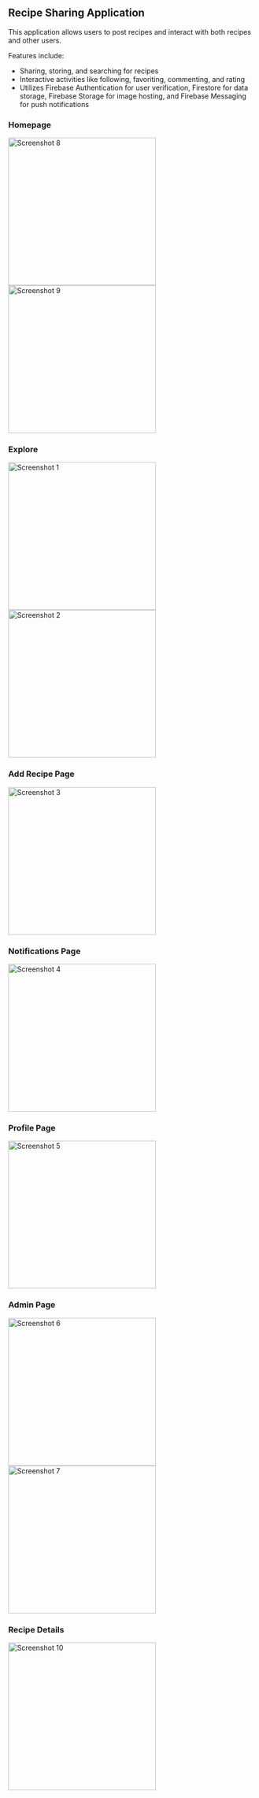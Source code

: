 ## Recipe Sharing Application

This application allows users to post recipes and interact with both recipes and other users.

Features include:
- Sharing, storing, and searching for recipes
- Interactive activities like following, favoriting, commenting, and rating
- Utilizes Firebase Authentication for user verification, Firestore for data storage, Firebase Storage for image hosting, and Firebase Messaging for push notifications

### Homepage
<img src="https://github.com/user-attachments/assets/9865b0db-af9d-45ce-839d-77933a9c8f16" alt="Screenshot 8" width="300"/>
<img src="https://github.com/user-attachments/assets/5578fe7d-b651-4a2c-98a7-8ad8cb3d45cf" alt="Screenshot 9" width="300"/>

### Explore
<img src="https://github.com/user-attachments/assets/f2b2f95e-536f-413f-b384-6f9fd494e94d" alt="Screenshot 1" width="300"/>
<img src="https://github.com/user-attachments/assets/52f2f467-3f96-4976-8a29-e4fa3e8fe2e1" alt="Screenshot 2" width="300"/>

### Add Recipe Page
<img src="https://github.com/user-attachments/assets/42b3b180-bc85-4493-bf06-a3b81d4245d4" alt="Screenshot 3" width="300"/>

### Notifications Page
<img src="https://github.com/user-attachments/assets/1359ddfa-3228-4da3-9acf-d6819317db28" alt="Screenshot 4" width="300"/>

### Profile Page
<img src="https://github.com/user-attachments/assets/2faa76d1-c04d-4155-8c09-f3b84888443c" alt="Screenshot 5" width="300"/>

### Admin Page
<img src="https://github.com/user-attachments/assets/0b2f2d94-313e-45f6-88e8-fc8cf4389ce9" alt="Screenshot 6" width="300"/>
<img src="https://github.com/user-attachments/assets/3ab84435-32fc-4774-a26b-9ed8ffa96eec" alt="Screenshot 7" width="300"/>

### Recipe Details
<img src="https://github.com/user-attachments/assets/74a753fc-e05a-4541-8137-1cc91bf50c47" alt="Screenshot 10" width="300"/>
